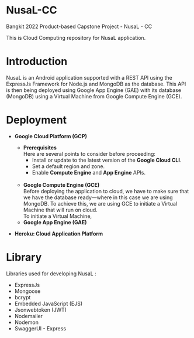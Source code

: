 # NusaL-CC
Bangkit 2022 Product-based Capstone Project - NusaL - CC

This is Cloud Computing repository for NusaL application.

# Introduction
NusaL is an Android application supported with a REST API using the ExpressJs Framework for Node.js and MongoDB as the database. This API is then being deployed using Google App Engine (GAE) with its database (MongoDB) using a Virtual Machine from Google Compute Engine (GCE).

# Deployment
* **Google Cloud Platform (GCP)**
  * **Prerequisites** <br>
    Here are several points to consider before proceeding:
    * Install or update to the latest version of the **Google Cloud CLI**.
    * Set a default region and zone.
    * Enable **Compute Engine** and **App Engine** APIs.
    <br>
  * **Google Compute Engine (GCE)** <br>
Before deploying the application to cloud, we have to make sure that we have the database ready—where in this case we are using MongoDB. To achieve this, we are using GCE to initiate a Virtual Machine that will run on cloud. <br>
To initiate a Virtual Machine, 
  * **Google App Engine (GAE)**
 
* **Heroku: Cloud Application Platform**

# Library
Libraries used for developing NusaL :
* ExpressJs
* Mongoose
* bcrypt
* Embedded JavaScript (EJS)
* Jsonwebtoken (JWT)
* Nodemailer
* Nodemon
* SwaggerUI - Express

